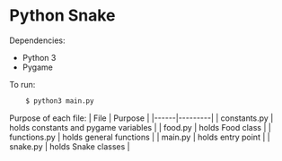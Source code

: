 # Python Snake

Dependencies:

* Python 3
* Pygame

To run: 

```bash
    $ python3 main.py
```

Purpose of each file:
| File | Purpose |
|------|---------|
| constants.py | holds constants and pygame variables |
| food.py      | holds Food class |
| functions.py | holds general functions |
| main.py      | holds entry point |
| snake.py     | holds Snake classes |

